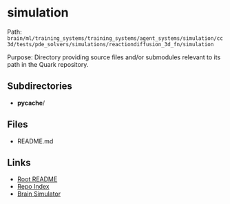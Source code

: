 # simulation

Path: `brain/ml/training_systems/training_systems/agent_systems/simulation/cc3d/tests/pde_solvers/simulations/reactiondiffusion_3d_fn/simulation`

Purpose: Directory providing source files and/or submodules relevant to its path in the Quark repository.

## Subdirectories
- __pycache__/

## Files
- README.md

## Links
- [Root README](../../../../../../../../../../../README.md)
- [Repo Index](../../../../../../../../../../../repo_index.json)
- [Brain Simulator](../../../../../../../../../../../brain/architecture/brain_simulator.py)
